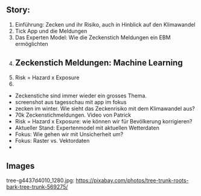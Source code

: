 
## Story:


1. Einführung: Zecken und ihr Risiko, auch in Hinblick auf den Klimawandel
2. Tick App und die Meldungen
3. Das Experten Model: Wie die Zeckenstich Meldungen ein EBM ermöglichten
4. Zeckenstich Meldungen: Machine Learning
   - 
5. Risk = Hazard x Exposure
6. 

- Zeckenstiche sind immer wieder ein grosses Thema. 
- screenshot aus tagesschau mit app im fokus
- zecken im winter. Wie sieht das Zeckenrisiko mit dem Klimawandel aus?
- 70k Zeckenstichmeldungen. Video von Patrick
- Risk = Hazard x Exposure: wie können wir für Bevölkerung korrigieren?
- Aktueller Stand: Expertenmodel mit aktuellen Wetterdaten
- Fokus: Wie gehen wir mit Unsicherheit um?
- Fokus: Raster vs. Vektordaten
- 




## Images

tree-g4437d4010_1280.jpg: https://pixabay.com/photos/tree-trunk-roots-bark-tree-trunk-569275/